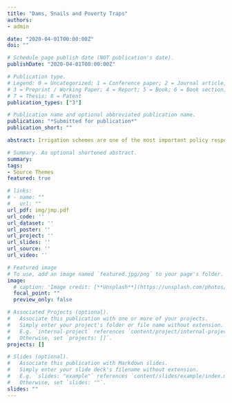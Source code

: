 ```yaml
---
title: "Dams, Snails and Poverty Traps"
authors:
- admin

date: "2020-04-01T00:00:00Z"
doi: ""

# Schedule page publish date (NOT publication's date).
publishDate: "2020-04-01T00:00:00Z"

# Publication type.
# Legend: 0 = Uncategorized; 1 = Conference paper; 2 = Journal article;
# 3 = Preprint / Working Paper; 4 = Report; 5 = Book; 6 = Book section;
# 7 = Thesis; 8 = Patent
publication_types: ["3"]

# Publication name and optional abbreviated publication name.
publication: "*Submitted for publication*"
publication_short: ""

abstract: Irrigation schemes are one of the most important policy responses designed to reduce poverty, particularly in sub-Saharan Africa. Concomitantly, they facilitate the propagation of schistosomiasis, a water-based debilitating disease that is endemic in many developing countries. We study the economic impact of schistosomiasis in Burkina Faso via its burden on agricultural production. We use new data and new methods, merging high-resolution disease maps with agricultural survey data and using spatial densities of the intermediate vector of the disease, freshwater snails, as instrumental variables. 

# Summary. An optional shortened abstract.
summary:
tags:
- Source Themes
featured: true

# links:
# - name: ""
#   url: ""
url_pdf: img/jmp.pdf
url_code: ''
url_dataset: ''
url_poster: ''
url_project: ''
url_slides: ''
url_source: ''
url_video: ''

# Featured image
# To use, add an image named `featured.jpg/png` to your page's folder. 
image:
  # caption: 'Image credit: [**Unsplash**](https://unsplash.com/photos/jdD8gXaTZsc)'
  focal_point: ""
  preview_only: false

# Associated Projects (optional).
#   Associate this publication with one or more of your projects.
#   Simply enter your project's folder or file name without extension.
#   E.g. `internal-project` references `content/project/internal-project/index.md`.
#   Otherwise, set `projects: []`.
projects: []

# Slides (optional).
#   Associate this publication with Markdown slides.
#   Simply enter your slide deck's filename without extension.
#   E.g. `slides: "example"` references `content/slides/example/index.md`.
#   Otherwise, set `slides: ""`.
slides: ""
---
```


